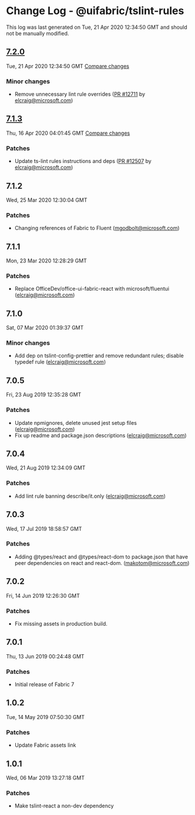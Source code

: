 # Change Log - @uifabric/tslint-rules

This log was last generated on Tue, 21 Apr 2020 12:34:50 GMT and should not be manually modified.

<!-- Start content -->

## [7.2.0](https://github.com/microsoft/fluentui/tree/@uifabric/tslint-rules_v7.2.0)

Tue, 21 Apr 2020 12:34:50 GMT 
[Compare changes](https://github.com/microsoft/fluentui/compare/@uifabric/tslint-rules_v7.1.3..@uifabric/tslint-rules_v7.2.0)

### Minor changes

- Remove unnecessary lint rule overrides ([PR #12711](https://github.com/microsoft/fluentui/pull/12711) by elcraig@microsoft.com)

## [7.1.3](https://github.com/microsoft/fluentui/tree/@uifabric/tslint-rules_v7.1.3)

Thu, 16 Apr 2020 04:01:45 GMT 
[Compare changes](https://github.com/microsoft/fluentui/compare/@uifabric/tslint-rules_v7.1.2..@uifabric/tslint-rules_v7.1.3)

### Patches

- Update ts-lint rules instructions and deps ([PR #12507](https://github.com/microsoft/fluentui/pull/12507) by elcraig@microsoft.com)

## 7.1.2
Wed, 25 Mar 2020 12:30:04 GMT

### Patches

- Changing references of Fabric to Fluent (mgodbolt@microsoft.com)
## 7.1.1
Mon, 23 Mar 2020 12:28:29 GMT

### Patches

- Replace OfficeDev/office-ui-fabric-react with microsoft/fluentui (elcraig@microsoft.com)
## 7.1.0
Sat, 07 Mar 2020 01:39:37 GMT

### Minor changes

- Add dep on tslint-config-prettier and remove redundant rules; disable typedef rule (elcraig@microsoft.com)
## 7.0.5
Fri, 23 Aug 2019 12:35:28 GMT

### Patches

- Update npmignores, delete unused jest setup files (elcraig@microsoft.com)
- Fix up readme and package.json descriptions (elcraig@microsoft.com)

## 7.0.4
Wed, 21 Aug 2019 12:34:09 GMT

### Patches

- Add lint rule banning describe/it.only (elcraig@microsoft.com)

## 7.0.3
Wed, 17 Jul 2019 18:58:57 GMT

### Patches

- Adding @types/react and @types/react-dom to package.json that have peer dependencies on react and react-dom. (makotom@microsoft.com)

## 7.0.2
Fri, 14 Jun 2019 12:26:30 GMT

### Patches

- Fix missing assets in production build.

## 7.0.1
Thu, 13 Jun 2019 00:24:48 GMT

### Patches

- Initial release of Fabric 7

## 1.0.2
Tue, 14 May 2019 07:50:30 GMT

### Patches

- Update Fabric assets link

## 1.0.1
Wed, 06 Mar 2019 13:27:18 GMT

### Patches

- Make tslint-react a non-dev dependency
